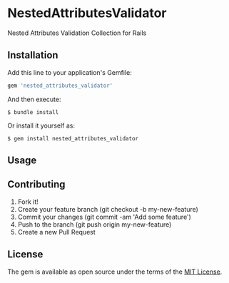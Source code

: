 # NestedAttributesValidator

Nested Attributes Validation Collection for Rails

## Installation

Add this line to your application's Gemfile:

```ruby
gem 'nested_attributes_validator'
```

And then execute:

    $ bundle install

Or install it yourself as:

    $ gem install nested_attributes_validator

## Usage


## Contributing

1. Fork it!
1. Create your feature branch (git checkout -b my-new-feature)
1. Commit your changes (git commit -am 'Add some feature')
1. Push to the branch (git push origin my-new-feature)
1. Create a new Pull Request

## License

The gem is available as open source under the terms of the [MIT License](http://opensource.org/licenses/MIT).

